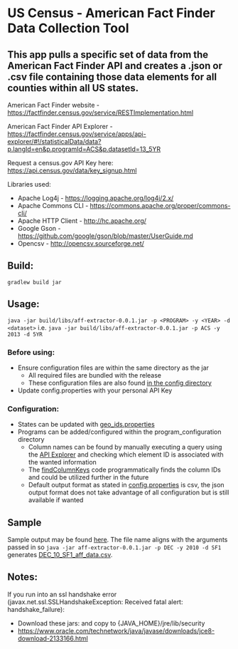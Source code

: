 # US Census - American Fact Finder Data Collection Tool

## This app pulls a specific set of data from the American Fact Finder API and creates a .json or .csv file containing those data elements for all counties within all US states.

American Fact Finder website - https://factfinder.census.gov/service/RESTImplementation.html

American Fact Finder API Explorer - https://factfinder.census.gov/service/apps/api-explorer/#!/statisticalData/data?p.langId=en&p.programId=ACS&p.datasetId=13_5YR

Request a census.gov API Key here: https://api.census.gov/data/key_signup.html

Libraries used:
* Apache Log4j - https://logging.apache.org/log4j/2.x/
* Apache Commons CLI - https://commons.apache.org/proper/commons-cli/
* Apache HTTP Client - http://hc.apache.org/
* Google Gson - https://github.com/google/gson/blob/master/UserGuide.md
* Opencsv - http://opencsv.sourceforge.net/

## Build:
`gradlew build jar`

## Usage:
`java -jar build/libs/aff-extractor-0.0.1.jar -p <PROGRAM> -y <YEAR> -d <dataset>`
i.e. `java -jar build/libs/aff-extractor-0.0.1.jar -p ACS -y 2013 -d 5YR`

### Before using:
* Ensure configuration files are within the same directory as the jar
  - All required files are bundled with the release
  - These configuration files are also found [in the config directory](src/config)
* Update config.properties with your personal API Key

### Configuration:
* States can be updated with [geo_ids.properties](src/config/geo_ids.properties)
* Programs can be added/configured within the program_configuration directory
  - Column names can be found by manually executing a query using the [API Explorer](https://factfinder.census.gov/service/apps/api-explorer/#!/statisticalData/data?p.langId=en&p.programId=ACS&p.datasetId=13_5YR&p.geoIds=0400000US56.05000&p.tableId=DP03&p.categoryIds[]=&p.maxResults=1&exec=true) and checking which element ID is associated with the wanted information
  - The [findColumnKeys](https://github.com/Codisimus/aff-extractor/blob/de80689c91cdfdb54c3261e1ba90d707413dc986/src/main/java/utils/AffUtil.java#L25) code programmatically finds the column IDs and could be utilized further in the future
  - Default output format as stated in [config.properties](src/config/config.properties) is csv, the json output format does not take advantage of all configuration but is still available if wanted

## Sample
Sample output may be found [here](sample).
The file name aligns with the arguments passed in so `java -jar aff-extractor-0.0.1.jar -p DEC -y 2010 -d SF1` generates [DEC_10_SF1_aff_data.csv](sample/DEC_10_SF1_aff_data.csv).

## Notes:
If you run into an ssl handshake error (javax.net.ssl.SSLHandshakeException: Received fatal alert: handshake_failure):
* Download these jars: and copy to {JAVA_HOME}/jre/lib/security 
* https://www.oracle.com/technetwork/java/javase/downloads/jce8-download-2133166.html
